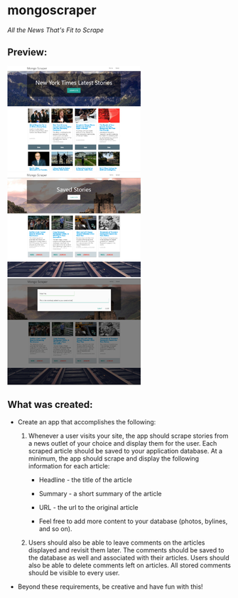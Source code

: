 # mongoscraper

_All the News That's Fit to Scrape_

## Preview:
<img src="public/images/webpage1.png" alt="frontpage" width="300px"/>
<img src="public/images/webpage2.png" alt="saved page" width="300px"/>
<img src="public/images/webpage3.png" alt="notes" width="300px"/>

## What was created:

* Create an app that accomplishes the following:

  1. Whenever a user visits your site, the app should scrape stories from a news outlet of your choice and display them for the user. Each scraped article should be saved to your application database. At a minimum, the app should scrape and display the following information for each article:

     * Headline - the title of the article

     * Summary - a short summary of the article

     * URL - the url to the original article

     * Feel free to add more content to your database (photos, bylines, and so on).

  2. Users should also be able to leave comments on the articles displayed and revisit them later. The comments should be saved to the database as well and associated with their articles. Users should also be able to delete comments left on articles. All stored comments should be visible to every user.

* Beyond these requirements, be creative and have fun with this!

